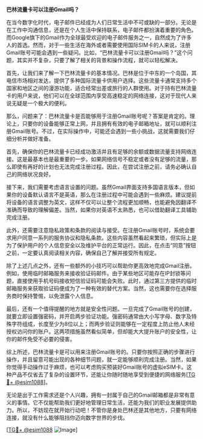 **巴林流量卡可以注册Gmail吗？**

在当今数字化时代，电子邮件已经成为人们日常生活中不可或缺的一部分。无论是在工作中沟通信息，还是在个人生活中保持联系，电子邮件都扮演着重要的角色。而Google旗下的Gmail作为全球最受欢迎的电子邮件服务之一，自然成为了许多人的首选。然而，对于一些生活在海外或者需要使用国际SIM卡的人来说，注册Gmail账号可能会遇到一些疑问。比如，“巴林流量卡可以注册Gmail吗？”这个问题，其实并不复杂，只要了解了相关的背景和操作流程，就可以轻松解决。

首先，让我们来了解一下巴林流量卡的基本情况。巴林是位于中东的一个岛国，其电信市场相对发达，提供了多种国际流量卡供用户选择。这些流量卡通常支持多个国家和地区之间的漫游功能，适合经常出差或旅行的人群使用。对于持有巴林流量卡的用户来说，他们可以在全球范围内享受高速稳定的网络连接，这对于现代人来说无疑是一个极大的便利。

那么，问题来了：巴林流量卡是否能够用于注册Gmail账号呢？答案是肯定的。理论上，只要你的设备能够正常上网，并且拥有有效的电子邮箱地址，就可以顺利注册Gmail账号。不过，在实际操作中，可能还会遇到一些小挑战，这就需要我们仔细分析并做好准备。

首先，确保你的巴林流量卡已经成功激活并且有足够的余额或数据流量支持网络连接。这是最基本也是最重要的一步。如果网络信号不稳定或者没有足够的流量，那么即使有再好的计划也无法完成注册过程。因此，在尝试注册之前，请务必确认自己的网络状况良好。

接下来，我们需要考虑语言设置的问题。虽然Gmail界面支持多国语言版本，但如果你的设备默认语言不是英语，那么在注册过程中可能会遇到一些麻烦。建议提前将设备的语言调整为英文，这样不仅可以让整个流程更加顺畅，也能避免因翻译不准确而导致的理解偏差。当然，如果你对英语不太熟悉，也可以借助翻译工具辅助完成注册。

此外，还需要注意隐私政策和条款的阅读与接受。在注册Gmail账号时，系统会要求用户同意一系列的服务协议和隐私条款。这些内容虽然看起来繁琐，但实际上是为了保护用户的个人信息安全以及维护平台的正常运行。因此，在点击“同意”按钮之前，一定要认真阅读相关内容，确保自己了解并接受所有规定。

除了上述几点之外，还有一些额外的小技巧可以帮助你更高效地完成Gmail注册。例如，使用临时邮箱服务来接收验证码邮件。由于某些地区可能存在IP封锁等问题，直接使用手机号码接收短信验证码可能会失败。此时，通过第三方提供的临时邮箱服务来获取验证码便成为了一种有效的替代方案。当然，这也需要你在选择服务商时保持警惕，以免泄露个人信息。

最后，还有一个值得提醒的地方就是安全性问题。一旦完成了Gmail账号的创建，就要立即设置强密码，并开启两步验证功能。强密码通常由大小写字母、数字及特殊字符组成，长度至少为8位以上；而两步验证则能够在一定程度上防止他人未经授权访问你的账户。这两项措施虽然看似简单，但却能大大提升账户的安全性，让你的邮件免受不必要的侵害。

综上所述，巴林流量卡是可以用来注册Gmail账号的。只要你按照正确的步骤进行操作，并且留意可能出现的各种细节问题，就一定能够顺利完成注册。当然，如果你觉得手动操作过于麻烦，也可以考虑购买预装好Gmail账号的虚拟eSIM卡。这种产品不仅省去了复杂的设置环节，还能让你随时随地享受到便捷的网络服务[[TG💪+ @esim1088](https://t.me/s/esim1088)]。

无论是出于工作需求还是个人兴趣，拥有一封属于自己的Gmail邮箱都是非常有意义的事情。它不仅能帮助我们更好地管理日常生活，还能为我们的职业发展提供助力。所以，不妨现在就开始行动吧！不管你是身处巴林还是其他地方，只要有网络连接，就没有什么能够阻挡你迈向数字世界的步伐。

[[TG💪+ @esim1088](https://t.me/s/esim1088) ![Image](https://i.postimg.cc/4NQfJmqS/Snipaste-2025-05-13-00-14-12.png)]